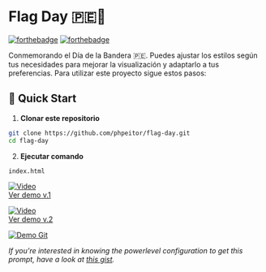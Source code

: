 # Flag Day 🇵🇪🦙
[![forthebadge](http://forthebadge.com/images/badges/made-with-css.svg)](https://www.linkedin.com/in/drphp/)
[![forthebadge](http://forthebadge.com/images/badges/built-with-love.svg)](https://www.linkedin.com/in/drphp/)

Conmemorando el Día de la Bandera 🇵🇪. Puedes ajustar los estilos según tus necesidades para mejorar la visualización y adaptarlo a tus preferencias.
Para utilizar este proyecto sigue estos pasos:

## 🚀 Quick Start

1. **Clonar este repositorio**
```bash
git clone https://github.com/phpeitor/flag-day.git
cd flag-day
```
2. **Ejecutar comando**
```bash
index.html
```

[![Video](https://img.youtube.com/vi/qzww-6AzDBI/0.jpg)](https://www.youtube.com/watch?v=qzww-6AzDBI)  
[Ver demo v.1](https://www.youtube.com/watch?v=qzww-6AzDBI)

[![Video](https://img.youtube.com/vi/QFztjXxPTJw/0.jpg)](https://www.youtube.com/watch?v=QFztjXxPTJw)  
[Ver demo v.2](https://www.youtube.com/watch?v=QFztjXxPTJw)

<a href="#" target="_self" style="pointer-events: none;">
  <img src="https://wiesseconsultores.com/demo.gif" alt="Demo Git">
</a>

*If you're interested in knowing the powerlevel configuration to get this prompt, have a look at [this gist](https://github.com/phpeitor/).*
